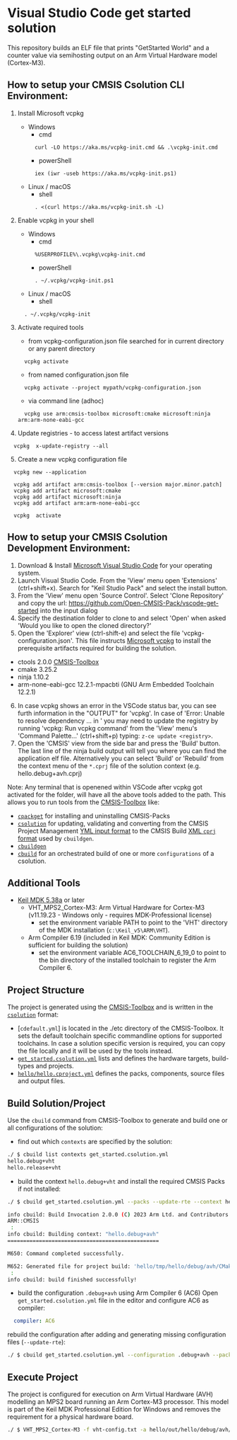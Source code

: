 # Visual Studio Code get started solution
This repository builds an ELF file that prints "GetStarted World" and a counter value via semihosting output on an Arm Virtual Hardware model (Cortex-M3).

## How to setup your CMSIS Csolution CLI Environment:
1. Install Microsoft vcpkg
    - Windows
      - cmd
      ```
        curl -LO https://aka.ms/vcpkg-init.cmd && .\vcpkg-init.cmd
      ```
      - powerShell
      ```
        iex (iwr -useb https://aka.ms/vcpkg-init.ps1)
      ```
    - Linux / macOS
      - shell
      ```
        . <(curl https://aka.ms/vcpkg-init.sh -L)
      ```

2. Enable vcpkg in your shell
   - Windows
     - cmd
     ```
       %USERPROFILE%\.vcpkg\vcpkg-init.cmd
     ```
     - powerShell
     ```
       . ~/.vcpkg/vcpkg-init.ps1
     ``` 
   - Linux / macOS
     - shell
    ```
      . ~/.vcpkg/vcpkg-init
    ```
    
3. Activate required tools
    - from vcpkg-configuration.json file searched for in current directory or any parent directory
    ```
      vcpkg activate
    ```
    - from named configuration.json file
    ```
      vcpkg activate --project mypath/vcpkg-configuration.json
    ```
    - via command line (adhoc) 
    ```
      vcpkg use arm:cmsis-toolbox microsoft:cmake microsoft:ninja arm:arm-none-eabi-gcc
    ```

4. Update registries - to access latest artifact versions
  ```
    vcpkg  x-update-registry --all
  ```

5. Create a new vcpkg configuration file
  ```
    vcpkg new --application
  ```
  ```
    vcpkg add artifact arm:cmsis-toolbox [--version major.minor.patch]
    vcpkg add artifact microsoft:cmake
    vcpkg add artifact microsoft:ninja
    vcpkg add artifact arm:arm-none-eabi-gcc
  ```
  ```
    vcpkg  activate
  ```
   

## How to setup your CMSIS Csolution Development Environment:
1. Download & Install [Microsoft Visual Studio Code](https://code.visualstudio.com/download) for your operating system.
2. Launch Visual Studio Code. From the 'View' menu open 'Extensions' (ctrl+shift+x). Search for "Keil Studio Pack" and select the install button.
3. From the 'View' menu open 'Source Control'. Select 'Clone Repository' and copy the url: https://github.com/Open-CMSIS-Pack/vscode-get-started into the input dialog
4. Specify the destination folder to clone to and select 'Open' when asked 'Would you like to open the cloned directory?'
5. Open the 'Explorer' view (ctrl-shift-e) and select the file 'vcpkg-configuration.json'. This file instructs [Microsoft vcpkg](https://github.com/microsoft/vcpkg-tool#vcpkg-artifacts) to install the prerequisite artifacts required for building the solution.
  - ctools 2.0.0  [CMSIS-Toolbox](https://github.com/Open-CMSIS-Pack/devtools/blob/main/tools/projmgr/docs/Manual/Overview.md)
  - cmake 3.25.2
  - ninja 1.10.2
  - arm-none-eabi-gcc 12.2.1-mpacbti (GNU Arm Embedded Toolchain 12.2.1)
6. In case vcpkg shows an error in the VSCode status bar, you can see furth information in the "OUTPUT" for 'vcpkg'.
In case of 'Error: Unable to resolve dependency ... in <registry>' you may need to update the registry by running 'vcpkg: Run vcpkg command'
from the 'View' menu's 'Command Palette...' (ctrl+shift+p) typing: `z-ce update <registry>`. 
7. Open the 'CMSIS' view from the side bar and press the 'Build' button. The last line of the ninja build output will tell you where you can
find the application elf file. Alternatively you can select 'Build' or 'Rebuild' from the context menu of the `*.cprj` file of the solution context
(e.g. hello.debug+avh.cprj)

Note: Any terminal that is openened within VSCode after vcpkg got activated for the folder, will have all the above tools added to the path. 
This allows you to run tools from the [CMSIS-Toolbox](https://github.com/Open-CMSIS-Pack/devtools/blob/main/tools/projmgr/docs/Manual/Overview.md) like:
- [`cpackget`](https://github.com/Open-CMSIS-Pack/cpackget#usage) for installing and uninstalling CMSIS-Packs
- [`csolution`]() for updating, validating and converting from the CMSIS Project Management [YML input format](https://github.com/Open-CMSIS-Pack/devtools/blob/main/tools/projmgr/docs/Manual/YML-Input-Format.md#yaml-input-format)
  to the CMSIS Build [XML `cprj` format](https://open-cmsis-pack.github.io/devtools/buildmgr/latest/element_cprj.html) used by `cbuildgen`.
- [`cbuildgen`](https://open-cmsis-pack.github.io/devtools/buildmgr/latest/cbuildgen.html#cbuildgen_invocation) 
- [`cbuild`](https://github.com/Open-CMSIS-Pack/cbuild#usage) for an orchestrated build of one or more `configurations` of a csolution.
   
## Additional Tools

- [Keil MDK 5.38a](https://www2.keil.com/mdk5/) or later
  - VHT_MPS2_Cortex-M3: Arm Virtual Hardware for Cortex-M3 (v11.19.23 - Windows only - requires MDK-Professional license)
    - set the environment variable PATH to point to the 'VHT' directory of the MDK installation (`c:\Keil_v5\ARM\VHT`).
  - Arm Compiler 6.19 (included in Keil MDK: Community Edition is sufficient for building the solution)
    - set the environment variable AC6_TOOLCHAIN_6_19_0 to point to the bin directory of the installed toolchain to register the Arm Compiler 6.

## Project Structure

The project is generated using the [CMSIS-Toolbox](https://github.com/Open-CMSIS-Pack/devtools/blob/main/tools/projmgr/docs/Manual/Overview.md) and is written in the [`csolution`](https://github.com/Open-CMSIS-Pack/devtools/blob/main/tools/projmgr/docs/Manual/YML-Format.md) format:

- [`cdefault.yml`] is located in the ./etc directory of the CMSIS-Toolbox. It sets the default toolchain specific commandline options for supported toolchains.
  In case a solution specific version is required, you can copy the file locally and it will be used by the tools instead.
- [`get_started.csolution.yml`](./get_started.csolution.yml) lists and defines the hardware targets, build-types and projects.
- [`hello/hello.cproject.yml`](./hello/hello.cproject.yml) defines the packs, components, source files and output files.

## Build Solution/Project

Use the `cbuild` command from CMSIS-Toolbox to generate and build one or all configurations of the solution:

- find out which `contexts` are specified by the solution:
```bash
./ $ cbuild list contexts get_started.csolution.yml
hello.debug+vht  
hello.release+vht
```

- build the context `hello.debug+vht` and install the required CMSIS Packs if not installed:
```bash
./ $ cbuild get_started.csolution.yml --packs --update-rte --context hello.debug+avh

info cbuild: Build Invocation 2.0.0 (C) 2023 Arm Ltd. and Contributors
ARM::CMSIS
 :
info cbuild: Building context: "hello.debug+avh"
================================================

M650: Command completed successfully.

M652: Generated file for project build: 'hello/tmp/hello/debug/avh/CMakeLists.txt'
 :
info cbuild: build finished successfully!
```

- build the configuration `.debug+avh` using Arm Compiler 6 (AC6)
Open `get_started.csolution.yml` file in the editor and configure AC6 as compiler:
```yaml
  compiler: AC6
```
rebuild the configuration after adding and generating missing configuration files (`--update-rte`):
```bash
./ $ cbuild get_started.csolution.yml --configuration .debug+avh --packs --update-rte --rebuild
```

## Execute Project

The project is configured for execution on Arm Virtual Hardware (AVH) modelling an MPS2 board running an Arm Cortex-M3 processor. 
This model is part of the Keil MDK Professional Edition for Windows and removes the requirement for a physical hardware board.

```bash
./ $ VHT_MPS2_Cortex-M3 -f vht-config.txt -a hello/out/hello/debug/avh/hello.axf
```

